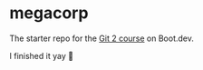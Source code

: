 # megacorp

The starter repo for the [Git 2 course](https://www.boot.dev/learn/learn-git-2) on Boot.dev.

I finished it yay 🥳
